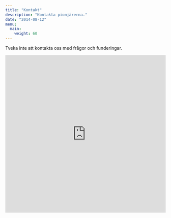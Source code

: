```yaml
---
title: "Kontakt"
description: "Kontakta pionjärerna."
date: "2014-08-12"
menu:
  main:
    weight: 60
---
```

Tveka inte att kontakta oss med frågor och funderingar.

<iframe height="496" allowTransparency="true" frameborder="0" scrolling="no" style="width:100%;border:none"  src="https://pionjar.wufoo.com/embed/zuf228l0mqedj1/"><a href="https://pionjar.wufoo.com/forms/zuf228l0mqedj1/">Här finns formuläret.</a></iframe>
